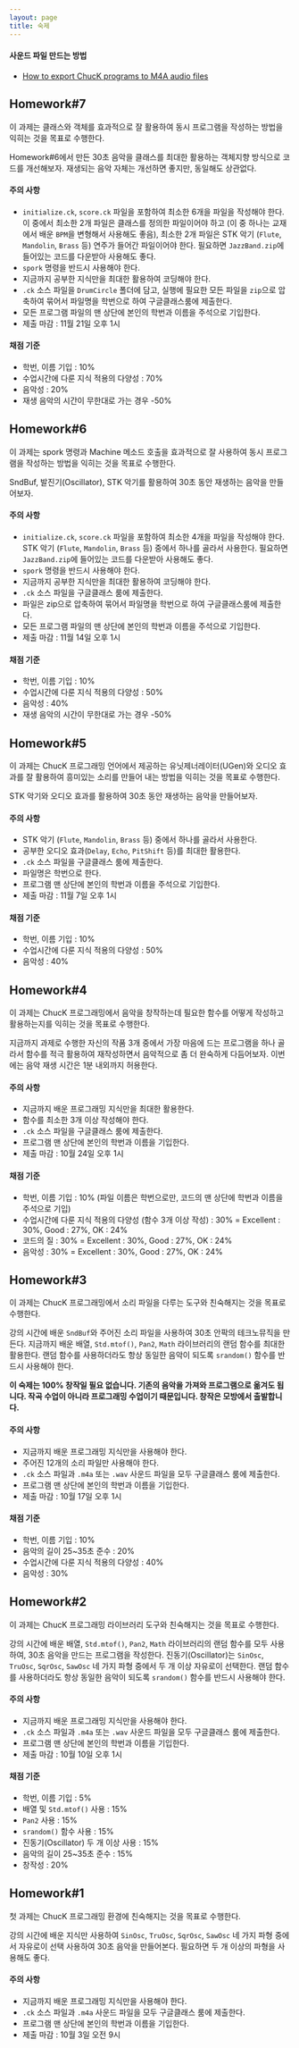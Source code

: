 ```yaml
---
layout: page
title: 숙제
---
```


#### 사운드 파일 만드는 방법
- [How to export ChucK programs to M4A audio files](https://drive.google.com/file/d/10iSfsImAsepDx5R_78rQ4kKglKhZgYk8/view?usp=sharing)

## Homework#7

이 과제는 클래스와 객체를 효과적으로 잘 활용하여 동시 프로그램을 작성하는 방법을 익히는 것을 목표로 수행한다.

Homework#6에서 만든 30초 음악을 클래스를 최대한 활용하는 객체지향 방식으로 코드를 개선해보자. 재생되는 음악 자체는 개선하면 좋지만, 동일해도 상관없다.

#### 주의 사항

-	`initialize.ck`, `score.ck` 파일을 포함하여 최소한 6개을 파일을 작성해야 한다. 이 중에서 최소한 2개 파일은 클래스를 정의한 파일이어야 하고 (이 중 하나는 교재에서 배운 `BPM`을 변형해서 사용해도 좋음), 최소한 2개 파일은 STK 악기 (`Flute`, `Mandolin`, `Brass` 등) 연주가 들어간 파일이어야 한다. 필요하면 `JazzBand.zip`에 들어있는 코드를 다운받아 사용해도 좋다.
-   `spork` 명령을 반드시 사용해야 한다.
-   지금까지 공부한 지식만을 최대한 활용하여 코딩해야 한다.
-	`.ck` 소스 파일을 `DrumCircle` 폴더에 담고, 실행에 필요한 모든 파일을 `zip`으로 압축하여 묶어서 파일명을 학번으로 하여 구글클래스룸에 제출한다.
-	모든 프로그램 파일의 맨 상단에 본인의 학번과 이름을 주석으로 기입한다.
-	제출 마감 : 11월 21일 오후 1시

#### 채점 기준

-	학번, 이름 기입 : 10%
-	수업시간에 다룬 지식 적용의 다양성 : 70%
-	음악성 : 20%
-   재생 음악의 시간이 무한대로 가는 경우 -50%


## Homework#6

이 과제는 spork 명령과 Machine 메소드 호출을 효과적으로 잘 사용하여 동시 프로그램을 작성하는 방법을 익히는 것을 목표로 수행한다.

SndBuf, 발진기(Oscillator), STK 악기를 활용하여 30초 동안 재생하는 음악을 만들어보자.

#### 주의 사항

-	`initialize.ck`, `score.ck` 파일을 포함하여 최소한 4개을 파일을 작성해야 한다. STK 악기 (`Flute`, `Mandolin`, `Brass` 등) 중에서 하나를 골라서 사용한다. 필요하면 `JazzBand.zip`에 들어있는 코드를 다운받아 사용해도 좋다.
-   `spork` 명령을 반드시 사용해야 한다.
-   지금까지 공부한 지식만을 최대한 활용하여 코딩해야 한다.
-	`.ck` 소스 파일을 구글클래스 룸에 제출한다.
-   파일은 zip으로 압축하여 묶어서 파일명을 학번으로 하여 구글클래스룸에 제출한다.
-	모든 프로그램 파일의 맨 상단에 본인의 학번과 이름을 주석으로 기입한다.
-	제출 마감 : 11월 14일 오후 1시

#### 채점 기준

-	학번, 이름 기입 : 10%
-	수업시간에 다룬 지식 적용의 다양성 : 50%
-	음악성 : 40%
- 재생 음악의 시간이 무한대로 가는 경우 -50%



## Homework#5

이 과제는 ChucK 프로그래밍 언어에서 제공하는 유닛제너레이터(UGen)와 오디오 효과를 잘 활용하여 흥미있는 소리를 만들어 내는 방법을 익히는 것을 목표로 수행한다.

STK 악기와 오디오 효과를 활용하여 30초 동안 재생하는 음악을 만들어보자.

#### 주의 사항

-	STK 악기 (`Flute`, `Mandolin`, `Brass` 등) 중에서 하나를 골라서 사용한다.
-   공부한 오디오 효과(`Delay`, `Echo`, `PitShift` 등)를 최대한 활용한다.
-	`.ck` 소스 파일을 구글클래스 룸에 제출한다.
-   파일명은 학번으로 한다.
-	프로그램 맨 상단에 본인의 학번과 이름을 주석으로 기입한다.
-	제출 마감 : 11월 7일 오후 1시

#### 채점 기준

-	학번, 이름 기입 : 10%
-	수업시간에 다룬 지식 적용의 다양성 : 50%
-	음악성 : 40%

## Homework#4

이 과제는 ChucK 프로그래밍에서 음악을 창작하는데 필요한 함수를 어떻게 작성하고 활용하는지를 익히는 것을 목표로 수행한다.

지금까지 과제로 수행한 자신의 작품 3개 중에서 가장 마음에 드는 프로그램을 하나 골라서
함수를 적극 활용하여 재작성하면서 음악적으로 좀 더 완숙하게 다듬어보자. 
이번에는 음악 재생 시간은 1분 내외까지 허용한다.

#### 주의 사항

-	지금까지 배운 프로그래밍 지식만을 최대한 활용한다.
-   함수를 최소한 3개 이상 작성해야 한다.
-	`.ck` 소스 파일을 구글클래스 룸에 제출한다.
-	프로그램 맨 상단에 본인의 학번과 이름을 기입한다.
-	제출 마감 : 10월 24일 오후 1시

#### 채점 기준

-	학번, 이름 기입 : 10% (파일 이름은 학번으로만, 코드의 맨 상단에 학번과 이름을 주석으로 기입)
-	수업시간에 다룬 지식 적용의 다양성 (함수 3개 이상 작성) : 30% = Excellent : 30%, Good : 27%, OK : 24%
- 코드의 질 : 30% = Excellent : 30%, Good : 27%, OK : 24%
-	음악성 : 30% = Excellent : 30%, Good : 27%, OK : 24%


## Homework#3

이 과제는 ChucK 프로그래밍에서 소리 파일을 다루는 도구와 친숙해지는 것을 목표로 수행한다.

강의 시간에 배운 `SndBuf`와 주어진 소리 파일을 사용하여 30초 안팍의 테크노뮤직을 만든다. 지금까지 배운 배열, `Std.mtof()`, `Pan2`, `Math` 라이브러리의 랜덤 함수를 최대한 활용한다. 랜덤 함수를 사용하더라도 항상 동일한 음악이 되도록 `srandom()` 함수를 반드시 사용해야 한다.

**이 숙제는 100% 창작일 필요 없습니다. 기존의 음악을 가져와 프로그램으로 옮겨도 됩니다. 작곡 수업이 아니라 프로그래밍 수업이기 때문입니다. 창작은 모방에서 출발합니다.**

#### 주의 사항

-	지금까지 배운 프로그래밍 지식만을 사용해야 한다.
-   주어진 12개의 소리 파일만 사용해야 한다.
-	`.ck` 소스 파일과 `.m4a` 또는 `.wav` 사운드 파일을 모두 구글클래스 룸에 제출한다.
-	프로그램 맨 상단에 본인의 학번과 이름을 기입한다.
-	제출 마감 : 10월 17일 오후 1시

#### 채점 기준

-	학번, 이름 기입 : 10%
-	음악의 길이 25~35초 준수 : 20%
-	수업시간에 다룬 지식 적용의 다양성 : 40%
-	음악성 : 30%




## Homework#2

이 과제는 ChucK 프로그래밍 라이브러리 도구와 친숙해지는 것을 목표로 수행한다.

강의 시간에 배운 배열, `Std.mtof()`, `Pan2`, `Math` 라이브러리의 랜덤 함수를 모두 사용하여, 30초 음악을 만드는 프로그램을 작성한다. 진동기(Oscillator)는 `SinOsc`, `TruOsc`, `SqrOsc`, `SawOsc` 네 가지 파형 중에서 두 개 이상 자유로이 선택한다. 랜덤 함수를 사용하더라도 항상 동일한 음악이 되도록 `srandom()` 함수를 반드시 사용해야 한다.

#### 주의 사항

-	지금까지 배운 프로그래밍 지식만을 사용해야 한다.
-	`.ck` 소스 파일과 `.m4a` 또는 `.wav` 사운드 파일을 모두 구글클래스 룸에 제출한다.
-	프로그램 맨 상단에 본인의 학번과 이름을 기입한다.
- 제출 마감 : 10월 10일 오후 1시

#### 채점 기준

-	학번, 이름 기입 : 5%
-	배열 및 `Std.mtof()` 사용 : 15%
-	`Pan2` 사용 : 15%
-	`srandom()` 함수 사용 : 15%
-	진동기(Oscillator) 두 개 이상 사용 : 15%
-	음악의 길이 25~35초 준수 : 15%
-	창작성 : 20%




## Homework#1

첫 과제는 ChucK 프로그래밍 환경에 친숙해지는 것을 목표로 수행한다.

강의 시간에 배운 지식만 사용하여 `SinOsc`, `TruOsc`, `SqrOsc`, `SawOsc`
네 가지 파형 중에서 자유로이 선택 사용하여 30초 음악을 만들어본다.
필요하면 두 개 이상의 파형을 사용해도 좋다.

#### 주의 사항
- 지금까지 배운 프로그래밍 지식만을 사용해야 한다.
- `.ck` 소스 파일과 `.m4a` 사운드 파일을 모두 구글클래스 룸에 제출한다.
- 프로그램 맨 상단에 본인의 학번과 이름을 기입한다.
- 제출 마감 : 10월 3일 오전 9시

